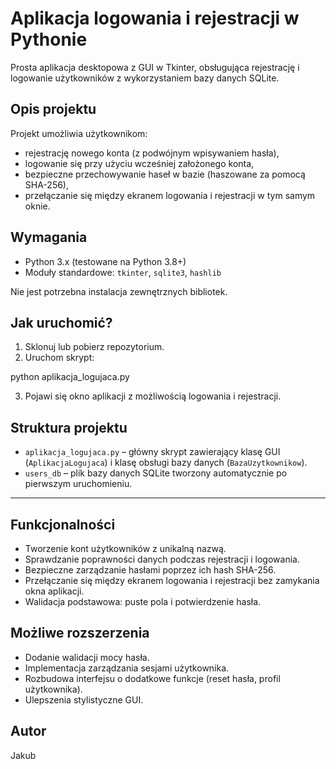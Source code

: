 # Aplikacja logowania i rejestracji w Pythonie

Prosta aplikacja desktopowa z GUI w Tkinter, obsługująca rejestrację i logowanie użytkowników z wykorzystaniem bazy danych SQLite.

## Opis projektu

Projekt umożliwia użytkownikom:

- rejestrację nowego konta (z podwójnym wpisywaniem hasła),
- logowanie się przy użyciu wcześniej założonego konta,
- bezpieczne przechowywanie haseł w bazie (haszowane za pomocą SHA-256),
- przełączanie się między ekranem logowania i rejestracji w tym samym oknie.

## Wymagania

- Python 3.x (testowane na Python 3.8+)
- Moduły standardowe: `tkinter`, `sqlite3`, `hashlib`

Nie jest potrzebna instalacja zewnętrznych bibliotek.

## Jak uruchomić?

1. Sklonuj lub pobierz repozytorium.
2. Uruchom skrypt:

python aplikacja_logujaca.py


3. Pojawi się okno aplikacji z możliwością logowania i rejestracji.

## Struktura projektu

- `aplikacja_logujaca.py` – główny skrypt zawierający klasę GUI (`AplikacjaLogujaca`) i klasę obsługi bazy danych (`BazaUzytkownikow`).
- `users_db` – plik bazy danych SQLite tworzony automatycznie po pierwszym uruchomieniu.

---

## Funkcjonalności

- Tworzenie kont użytkowników z unikalną nazwą.
- Sprawdzanie poprawności danych podczas rejestracji i logowania.
- Bezpieczne zarządzanie hasłami poprzez ich hash SHA-256.
- Przełączanie się między ekranem logowania i rejestracji bez zamykania okna aplikacji.
- Walidacja podstawowa: puste pola i potwierdzenie hasła.

## Możliwe rozszerzenia

- Dodanie walidacji mocy hasła.
- Implementacja zarządzania sesjami użytkownika.
- Rozbudowa interfejsu o dodatkowe funkcje (reset hasła, profil użytkownika).
- Ulepszenia stylistyczne GUI.

## Autor

Jakub
